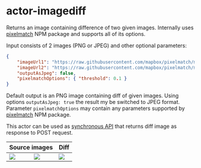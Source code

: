 # actor-imagediff

Returns an image containing difference of two given images. Internally uses [pixelmatch](https://www.npmjs.com/package/pixelmatch#pixelmatchimg1-img2-output-width-height-options) NPM package and supports all of its options.

Input consists of 2 images (PNG or JPEG) and other optional parameters:

```json
{
    "imageUrl1": "https://raw.githubusercontent.com/mapbox/pixelmatch/master/test/fixtures/4a.png",
    "imageUrl2": "https://raw.githubusercontent.com/mapbox/pixelmatch/master/test/fixtures/4b.png",
    "outputAsJpeg": false,
    "pixelmatchOptions": { "threshold": 0.1 }
}
```

Default output is an PNG image containing diff of given images. Using options `outputAsJpeg: true` the result my be switched to JPEG format. Parameter `pixelmatchOptions` may contain any parameters supported by [pixelmatch](https://www.npmjs.com/package/pixelmatch#pixelmatchimg1-img2-output-width-height-options) NPM package.

This actor can be used as [synchronous API](https://www.apify.com/docs/api/v2#/reference/actors/run-actor-synchronously/with-input) that returns diff image as response to POST request.

<table>
    <thead>
        <tr>
            <th colspan="2">Source images</th>
            <th>Diff</th>
        </tr>
    </thead>
    <tbody>
        <tr>
            <td><img src="https://apify-uploads-prod.s3.amazonaws.com/e6917240-0195-4b29-9681-3b6ec4a9d653_screencapture-apify-2018-10-30-15_49_12.png" style="max-width: 100%" /></td>
            <td><img src="https://apify-uploads-prod.s3.amazonaws.com/10bca866-90d7-42e5-a555-ba5a689bad47_screencapture-apify-2018-10-30-15_48_28.png" style="max-width: 100%" /></td>
            <td><img src="https://apify-uploads-prod.s3.amazonaws.com/b8b81c5d-bc30-44b9-8def-cba535106d66_OUTPUT.png" style="max-width: 100%" /></td>
        </tr>
    </tbody>
</table>
